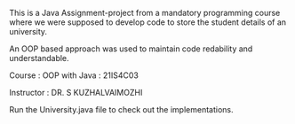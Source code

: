 This is a Java Assignment-project from a mandatory programming course where we were supposed to develop code to store the student details of an university. 

An OOP based approach was used to maintain code redability and understandable. 

Course : OOP with Java : 21IS4C03

Instructor : DR. S KUZHALVAIMOZHI

Run the University.java file to check out the implementations.
